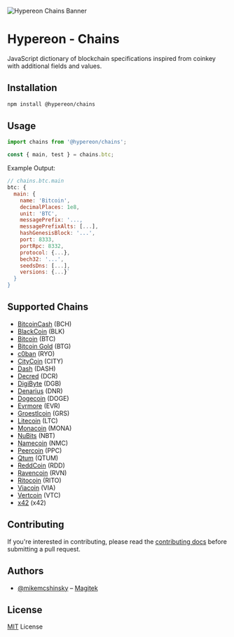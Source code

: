 ![Hypereon Chains Banner](https://github.com/hypereon-dev/chains/raw/master/media/repo-banner.png)

# Hypereon - Chains

JavaScript dictionary of blockchain specifications inspired from coinkey with additional fields and values.

## Installation

```bash
npm install @hypereon/chains
```

## Usage

```javascript
import chains from '@hypereon/chains';

const { main, test } = chains.btc;
```

Example Output:

```javascript
// chains.btc.main
btc: {
  main: {
    name: 'Bitcoin',
    decimalPlaces: 1e8,
    unit: 'BTC',
    messagePrefix: '...,
    messagePrefixAlts: [...],
    hashGenesisBlock: '...',
    port: 8333,
    portRpc: 8332,
    protocol: {...},
    bech32: '...',
    seedsDns: [...],
    versions: {...}`
  }
}
```

## Supported Chains

- [BitcoinCash](https://github.com/hypereon-dev/chains/blob/master/src/chains/bch.ts) (BCH)
- [BlackCoin](https://github.com/hypereon-dev/chains/blob/master/src/chains/blk.ts) (BLK)
- [Bitcoin](https://github.com/hypereon-dev/chains/blob/master/src/chains/btc.ts) (BTC)
- [Bitcoin Gold](https://github.com/hypereon-dev/chains/blob/master/src/chains/btg.ts) (BTG)
- [c0ban](https://github.com/hypereon-dev/chains/blob/master/src/chains/cbn.ts) (RYO)
- [CityCoin](https://github.com/hypereon-dev/chains/blob/master/src/chains/city.ts) (CITY)
- [Dash](https://github.com/hypereon-dev/chains/blob/master/src/chains/dash.ts) (DASH)
- [Decred](https://github.com/hypereon-dev/chains/blob/master/src/chains/dcr.ts) (DCR)
- [DigiByte](https://github.com/hypereon-dev/chains/blob/master/src/chains/dgb.ts) (DGB)
- [Denarius](https://github.com/hypereon-dev/chains/blob/master/src/chains/dnr.ts) (DNR)
- [Dogecoin](https://github.com/hypereon-dev/chains/blob/master/src/chains/doge.ts) (DOGE)
- [Evrmore](https://github.com/hypereon-dev/chains/blob/master/src/chains/evr.ts) (EVR)
- [Groestlcoin](https://github.com/hypereon-dev/chains/blob/master/src/chains/grs.ts) (GRS)
- [Litecoin](https://github.com/hypereon-dev/chains/blob/master/src/chains/ltc.ts) (LTC)
- [Monacoin](https://github.com/hypereon-dev/chains/blob/master/src/chains/mona.ts) (MONA)
- [NuBits](https://github.com/hypereon-dev/chains/blob/master/src/chains/nbt.ts) (NBT)
- [Namecoin](https://github.com/hypereon-dev/chains/blob/master/src/chains/nmc.ts) (NMC)
- [Peercoin](https://github.com/hypereon-dev/chains/blob/master/src/chains/ppc.ts) (PPC)
- [Qtum](https://github.com/hypereon-dev/chains/blob/master/src/chains/qtum.ts) (QTUM)
- [ReddCoin](https://github.com/hypereon-dev/chains/blob/master/src/chains/rdd.ts) (RDD)
- [Ravencoin](https://github.com/hypereon-dev/chains/blob/master/src/chains/rvn.ts) (RVN)
- [Ritocoin](https://github.com/hypereon-dev/chains/blob/master/src/chains/rito.ts) (RITO)
- [Viacoin](https://github.com/hypereon-dev/chains/blob/master/src/chains/via.ts) (VIA)
- [Vertcoin](https://github.com/hypereon-dev/chains/blob/master/src/chains/vtc.ts) (VTC)
- [x42](https://github.com/hypereon-dev/chains/blob/master/src/chains/x42.ts) (x42)

## Contributing

If you're interested in contributing, please read the [contributing docs](https://github.com/hypereon-dev/chains/blob/master/CONTRIBUTING.md) before submitting a pull request.

## Authors

- [@mikemcshinsky](https://twitter.com/mikemcshinsky) – [Magitek](https://magitek.dev)

## License

[MIT](/LICENSE) License
